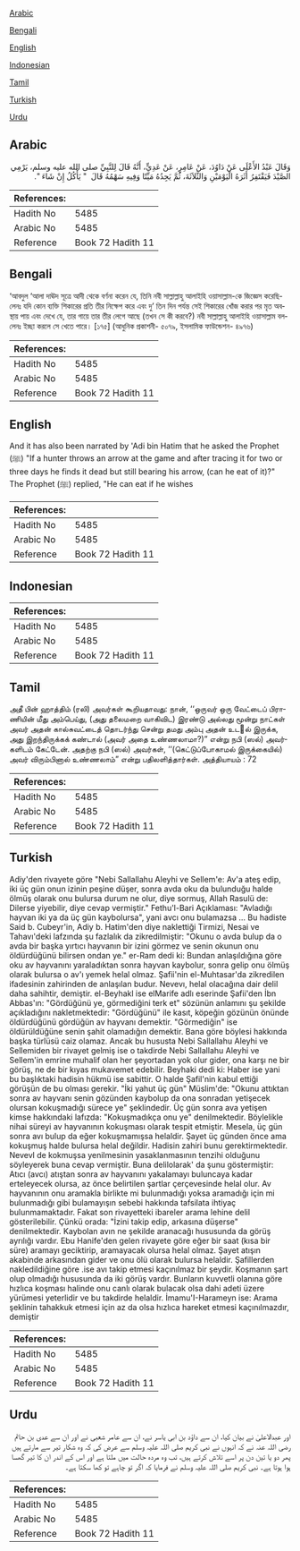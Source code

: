 [Arabic](#arabic)

[Bengali](#bengali)

[English](#english)

[Indonesian](#indonesian)

[Tamil](#tamil)

[Turkish](#turkish)

[Urdu](#urdu)

## Arabic


<div dir="rtl" lang="ar" style={{fontSize:'larger',backgroundColor:'#f8f9fa',padding:20}}>
وَقَالَ عَبْدُ الأَعْلَى عَنْ دَاوُدَ، عَنْ عَامِرٍ، عَنْ عَدِيٍّ، أَنَّهُ قَالَ لِلنَّبِيِّ صلى الله عليه وسلم، يَرْمِي الصَّيْدَ فَيَقْتَفِرُ أَثَرَهُ الْيَوْمَيْنِ وَالثَّلاَثَةَ، ثُمَّ يَجِدُهُ مَيِّتًا وَفِيهِ سَهْمُهُ قَالَ ‏ "‏ يَأْكُلُ إِنْ شَاءَ ‏"‏‏.‏
</div>
<div style={{backgroundColor:'#f8f9fa',padding:20, marginBottom: 10}}><table> <thead> <tr> <th>References:</th> <th></th> </tr> </thead> <tbody><tr><td>Hadith No</td><td>5485</td></tr><tr><td>Arabic No</td><td>5485</td></tr><tr><td>Reference</td><td>Book 72 Hadith 11</td></tr></tbody></table></div>

## Bengali


<div dir="ltr" lang="bn" style={{fontSize:'larger',backgroundColor:'#f8f9fa',padding:20}}>
‘আবদুল ‘আলা দাঊদ সূত্রে আদী থেকে বর্ণনা করেন যে, তিনি নবী সাল্লাল্লাহু আলাইহি ওয়াসাল্লাম-কে জিজ্ঞেস করেছিলেনঃ যদি কোন ব্যক্তি শিকারের প্রতি তীর নিক্ষেপ করে এবং দু’ তিন দিন পর্যন্ত সেই শিকারের খোঁজ করার পর মৃত অবস্থায় পায় এবং দেখে যে, তার গায়ে তার তীর লেগে আছে (তখন সে কী করবে?) নবী সাল্লাল্লাহু আলাইহি ওয়াসাল্লাম বললেনঃ ইচ্ছা করলে সে খেতে পারে। [১৭৫] (আধুনিক প্রকাশনী- ৫০৭৯, ইসলামিক ফাউন্ডেশন- ৪৯৭৬)
</div>
<div style={{backgroundColor:'#f8f9fa',padding:20, marginBottom: 10}}><table> <thead> <tr> <th>References:</th> <th></th> </tr> </thead> <tbody><tr><td>Hadith No</td><td>5485</td></tr><tr><td>Arabic No</td><td>5485</td></tr><tr><td>Reference</td><td>Book 72 Hadith 11</td></tr></tbody></table></div>

## English


<div dir="ltr" lang="en" style={{fontSize:'larger',backgroundColor:'#f8f9fa',padding:20}}>
And it has also been narrated by 'Adi bin Hatim that he asked the Prophet (ﷺ) "If a hunter throws an arrow at the game and after tracing it for two or three days he finds it dead but still bearing his arrow, (can he eat of it)?" The Prophet (ﷺ) replied, "He can eat if he wishes
</div>
<div style={{backgroundColor:'#f8f9fa',padding:20, marginBottom: 10}}><table> <thead> <tr> <th>References:</th> <th></th> </tr> </thead> <tbody><tr><td>Hadith No</td><td>5485</td></tr><tr><td>Arabic No</td><td>5485</td></tr><tr><td>Reference</td><td>Book 72 Hadith 11</td></tr></tbody></table></div>

## Indonesian


<div dir="ltr" lang="id" style={{fontSize:'larger',backgroundColor:'#f8f9fa',padding:20}}>

</div>
<div style={{backgroundColor:'#f8f9fa',padding:20, marginBottom: 10}}><table> <thead> <tr> <th>References:</th> <th></th> </tr> </thead> <tbody><tr><td>Hadith No</td><td>5485</td></tr><tr><td>Arabic No</td><td>5485</td></tr><tr><td>Reference</td><td>Book 72 Hadith 11</td></tr></tbody></table></div>

## Tamil


<div dir="ltr" lang="ta" style={{fontSize:'larger',backgroundColor:'#f8f9fa',padding:20}}>
அதீ பின் ஹாத்திம் (ரலி) அவர்கள் கூறியதாவது: நான், ‘‘ஒருவர் ஒரு வேட்டைப் பிராணியின் மீது அம்பெய்து, (அது தலைமறை வாகிவிட) இரண்டு அல்லது மூன்று நாட்கள் அவர் அதன் கால்சுவட்டைத் தொடர்ந்து சென்று தமது அம்பு அதன் உடல் இருக்க, அது இறந்திருக்கக் கண்டால் (அவர் அதை உண்ணலாமா?)” என்று நபி (ஸல்) அவர்களிடம் கேட்டேன். அதற்கு நபி (ஸல்) அவர்கள், ‘‘(கெட்டுப்போகாமல் இருக்கையில்) அவர் விரும்பினால் உண்ணலாம்” என்று பதிலளித்தார்கள். அத்தியாயம் : 72
</div>
<div style={{backgroundColor:'#f8f9fa',padding:20, marginBottom: 10}}><table> <thead> <tr> <th>References:</th> <th></th> </tr> </thead> <tbody><tr><td>Hadith No</td><td>5485</td></tr><tr><td>Arabic No</td><td>5485</td></tr><tr><td>Reference</td><td>Book 72 Hadith 11</td></tr></tbody></table></div>

## Turkish


<div dir="ltr" lang="tr" style={{fontSize:'larger',backgroundColor:'#f8f9fa',padding:20}}>
Adiy'den rivayete göre "Nebi Sallallahu Aleyhi ve Sellem'e: Av'a ateş edip, iki üç gün onun izinin peşine düşer, sonra avda oku da bulunduğu halde ölmüş olarak onu bulursa durum ne olur, diye sormuş, Allah Rasulü de: Dilerse yiyebilir, diye cevap vermiştir." Fethu'l-Bari Açıklaması: "Avladığı hayvan iki ya da üç gün kaybolursa", yani avcı onu bulamazsa ... Bu hadiste Said b. Cubeyr'in, Adiy b. Hatim'den diye naklettiği Tirmizi, Nesai ve Tahavı'deki lafzında şu fazlalık da zikredilmiştir: "Okunu o avda bulup da o avda bir başka yırtıcı hayvanın bir izini görmez ve senin okunun onu öldürdüğünü bilirsen ondan ye." er-Ram dedi ki: Bundan anlaşıldığına göre oku av hayvanını yaraladıktan sonra hayvan kaybolur, sonra gelip onu ölmüş olarak bulursa o av'ı yemek helal olmaz. Şafii'nin el-Muhtasar'da zikredilen ifadesinin zahirinden de anlaşılan budur. Nevevı, helal olacağına dair delil daha sahihtir, demiştir. el-Beyhakl ise elMarife adlı eserinde Şafii'den İbn Abbas'ın: "Gördüğünü ye, görmediğini terk et" sözünün anlamını şu şekilde açıkladığını nakletmektedir: "Gördüğünü" ile kasıt, köpeğin gözünün önünde öldürdüğünü gördüğün av hayvanı demektir. "Görmediğin" ise öldürüldüğüne senin şahit olamadığın demektir. Bana göre böylesi hakkında başka türlüsü caiz olamaz. Ancak bu hususta Nebi Sallallahu Aleyhi ve Sellemiden bir rivayet gelmiş ise o takdirde Nebi Sallallahu Aleyhi ve Sellem'in emrine muhalif olan her şeyortadan yok olur gider, ona karşı ne bir görüş, ne de bir kıyas mukavemet edebilir. Beyhaki dedi ki: Haber ise yani bu başlıktaki hadisin hükmü ise sabittir. O halde Şafil'nin kabul ettiği görüşün de bu olması gerekir. "İki yahut üç gün" Müslim'de: "Okunu attıktan sonra av hayvanı senin gözünden kaybolup da ona sonradan yetişecek olursan kokuşmadığı sürece ye" şeklindedir. Üç gün sonra ava yetişen kimse hakkındaki lafızda: "Kokuşmadıkça onu ye" denilmektedir. Böylelikle nihai süreyi av hayvanının kokuşması olarak tespit etmiştir. Mesela, üç gün sonra avı bulup da eğer kokuşmamışsa helaldir. Şayet üç günden önce ama kokuşmuş halde bulursa helal değildir. Hadisin zahiri bunu gerektirmektedir. Nevevl de kokmuşsa yenilmesinin yasaklanmasının tenzihi olduğunu söyleyerek buna cevap vermiştir. Buna delilolarak' da şunu göstermiştir: Atıcı (avcı) atıştan sonra av hayvanını yakalamayı buluncaya kadar erteleyecek olursa, az önce belirtilen şartlar çerçevesinde helal olur. Av hayvanının onu aramakla birlikte mi bulunmadığı yoksa aramadığı için mi bulunmadığı gibi bulamayışın sebebi hakkında tafsilata ihtiyaç bulunmamaktadır. Fakat son rivayetteki ibareler arama lehine delil gösterilebilir. Çünkü orada: "İzini takip edip, arkasına düşerse" denilmektedir. Kaybolan avın ne şekilde aranacağı hususunda da görüş ayrılığı vardır. Ebu Hanife'den gelen rivayete göre eğer bir saat (kısa bir süre) aramayı geciktirip, aramayacak olursa helal olmaz. Şayet atışın akabinde arkasından gider ve onu ölü olarak bulursa helaldir. Şafillerden nakledildiğine göre .ise avı takip etmesi kaçınılmaz bir şeydir. Koşmanın şart olup olmadığı hususunda da iki görüş vardır. Bunların kuvvetli olanına göre hızlıca koşması halinde onu canlı olarak bulacak olsa dahi adeti üzere yürümesi yeterlidir ve bu takdirde helaldir. İmamu'I-Harameyn ise: Arama şeklinin tahakkuk etmesi için az da olsa hızlıca hareket etmesi kaçınılmazdır, demiştir
</div>
<div style={{backgroundColor:'#f8f9fa',padding:20, marginBottom: 10}}><table> <thead> <tr> <th>References:</th> <th></th> </tr> </thead> <tbody><tr><td>Hadith No</td><td>5485</td></tr><tr><td>Arabic No</td><td>5485</td></tr><tr><td>Reference</td><td>Book 72 Hadith 11</td></tr></tbody></table></div>

## Urdu


<div dir="rtl" lang="ur" style={{fontSize:'larger',backgroundColor:'#f8f9fa',padding:20}}>
اور عبدالاعلیٰ نے بیان کیا، ان سے داؤد بن ابی یاسر نے، ان سے عامر شعبی نے اور ان سے عدی بن حاتم رضی اللہ عنہ نے کہ انہوں نے نبی کریم صلی اللہ علیہ وسلم سے عرض کی کہ وہ شکار تیر سے مارتے ہیں پھر دو یا تین دن پر اسے تلاش کرتے ہیں، تب وہ مردہ حالت میں ملتا ہے اور اس کے اندر ان کا تیر گھسا ہوا ہوتا ہے۔ نبی کریم صلی اللہ علیہ وسلم نے فرمایا کہ اگر تو چاہے تو کھا سکتا ہے۔
</div>
<div style={{backgroundColor:'#f8f9fa',padding:20, marginBottom: 10}}><table> <thead> <tr> <th>References:</th> <th></th> </tr> </thead> <tbody><tr><td>Hadith No</td><td>5485</td></tr><tr><td>Arabic No</td><td>5485</td></tr><tr><td>Reference</td><td>Book 72 Hadith 11</td></tr></tbody></table></div>